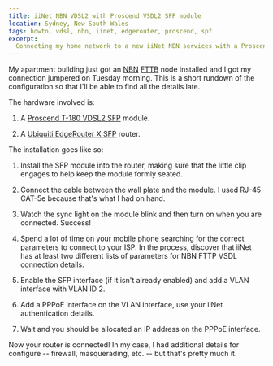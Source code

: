 ```yaml
---
title: iiNet NBN VDSL2 with Proscend VSDL2 SFP module
location: Sydney, New South Wales
tags: howto, vdsl, nbn, iinet, edgerouter, proscend, spf
excerpt:
  Connecting my home network to a new iiNet NBN services with a Proscend T-180 VSDL2 SFP module.
---
```


My apartment building just got an [NBN][1] [FTTB][2] node installed and I got
my connection jumpered on Tuesday morning. This is a short rundown of the
configuration so that I'll be able to find all the details late.

The hardware involved is:

1. A [Proscend T-180 VDSL2 SFP][3] module.

2. A [Ubiquiti EdgeRouter X SFP][4] router.

The installation goes like so:

1. Install the SFP module into the router, making sure that the little clip
   engages to help keep the module formly seated.

2. Connect the cable between the wall plate and the module. I used RJ-45 CAT-5e
   because that's what I had on hand.

3. Watch the sync light on the module blink and then turn on when you are
   connected. Success!

4. Spend a lot of time on your mobile phone searching for the correct
   parameters to connect to your ISP. In the process, discover that iiNet has
   at least two different lists of parameters for NBN FTTP VSDL connection
   details.

5. Enable the SFP interface (if it isn't already enabled) and add a VLAN
   interface with VLAN ID 2.

6. Add a PPPoE interface on the VLAN interface, use your iiNet authentication
   details.

7. Wait and you should be allocated an IP address on the PPPoE interface.

Now your router is connected! In my case, I had additional details for
configure -- firewall, masquerading, etc. -- but that's pretty much it.

[1]: https://www.nbnco.com.au/
[2]: https://www.nbnco.com.au/learn/network-technology/fibre-to-the-building-explained-fttb
[3]: https://www.proscend.com/en/product/VDSL2-SFP-Modem-for-Telco/180-T.html
[4]: https://www.ui.com/edgemax/edgerouter-x-sfp/
